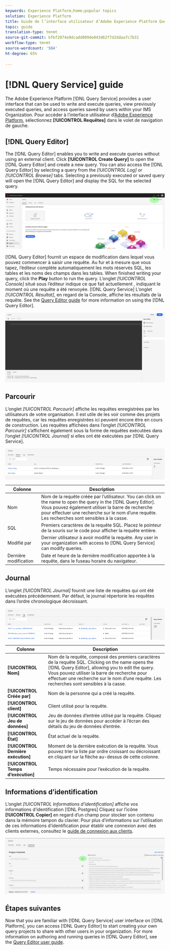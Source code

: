 ```yaml
---
keywords: Experience Platform;home;popular topics
solution: Experience Platform
title: Guide de l’interface utilisateur d’Adobe Experience Platform Query Service
topic: guide
translation-type: tm+mt
source-git-commit: bfbf2074a9dcadd809de043d62f7d2ddaa7c7b31
workflow-type: tm+mt
source-wordcount: '584'
ht-degree: 65%

---
```



# [!DNL Query Service] guide

The Adobe Experience Platform [!DNL Query Service] provides a user interface that can be used to write and execute queries, view previously executed queries, and access queries saved by users within your IMS Organization. Pour accéder à l’interface utilisateur d’[Adobe Experience Platform][platform-ui], sélectionnez **[!UICONTROL Requêtes]** dans le volet de navigation de gauche.

## [!DNL Query Editor]

The [!DNL Query Editor] enables you to write and execute queries without using an external client. Click **[!UICONTROL Create Query]** to open the [!DNL Query Editor] and create a new query. You can also access the [!DNL Query Editor] by selecting a query from the *[!UICONTROL Log]* or *[!UICONTROL Browse]* tabs. Selecting a previously executed or saved query will open the [!DNL Query Editor] and display the SQL for the selected query.

![Image](../images/queries/ui-overview/overview.png)

[!DNL Query Editor] fournit un espace de modification dans lequel vous pouvez commencer à saisir une requête. Au fur et à mesure que vous tapez, l’éditeur complète automatiquement les mots réservés SQL, les tables et les noms des champs dans les tables. When finished writing your query, click the **Play** button to run the query. L’onglet *[!UICONTROL Console]* situé sous l’éditeur indique ce que fait actuellement , indiquant le moment où une requête a été renvoyée. [!DNL Query Service] L’onglet *[!UICONTROL Résultat]*, en regard de la Console, affiche les résultats de la requête. See the [Query Editor guide][query-editor] for more information on using the [!DNL Query Editor].

![Image](../images/queries/ui-overview/query-editor.png)

## Parcourir

L’onglet *[!UICONTROL Parcourir]* affiche les requêtes enregistrées par les utilisateurs de votre organisation. Il est utile de les voir comme des projets de requêtes, car les requêtes enregistrées ici peuvent encore être en cours de construction. Les requêtes affichées dans l’onglet *[!UICONTROL Parcourir]* s’affichent également sous la forme de requêtes exécutées dans l’onglet *[!UICONTROL Journal]* si elles ont été exécutées par [!DNL Query Service].

![Image](../images/queries/ui-overview/browse.png)

| Colonne | Description |
| --- | --- |
| Nom | Nom de la requête créée par l’utilisateur. You can click on the name to open the query in the [!DNL Query Editor]. Vous pouvez également utiliser la barre de recherche pour effectuer une recherche sur le nom d’une requête. Les recherches sont sensibles à la casse. |
| SQL | Premiers caractères de la requête SQL. Placez le pointeur de la souris sur le code pour afficher la requête entière. |
| Modifié par | Dernier utilisateur à avoir modifié la requête. Any user in your organization with access to [!DNL Query Service] can modify queries. |
| Dernière modification | Date et heure de la dernière modification apportée à la requête, dans le fuseau horaire du navigateur. |

## Journal

L’onglet *[!UICONTROL Journal]* fournit une liste de requêtes qui ont été exécutées précédemment. Par défaut, le journal répertorie les requêtes dans l’ordre chronologique décroissant.

![Image](../images/queries/ui-overview/log.png)

| Colonne | Description |
| --- | --- |
| **[!UICONTROL Nom]** | Nom de la requête, composé des premiers caractères de la requête SQL. Clicking on the name opens the [!DNL Query Editor], allowing you to edit the query. Vous pouvez utiliser la barre de recherche pour effectuer une recherche sur le nom d’une requête. Les recherches sont sensibles à la casse. |
| **[!UICONTROL Créée par]** | Nom de la personne qui a créé la requête. |
| **[!UICONTROL client]** | Client utilisé pour la requête. |
| **[!UICONTROL Jeu de données]** | Jeu de données d’entrée utilisé par la requête. Cliquez sur le jeu de données pour accéder à l’écran des détails du jeu de données d’entrée. |
| **[!UICONTROL État]** | État actuel de la requête. |
| **[!UICONTROL Dernière exécution]** | Moment de la dernière exécution de la requête. Vous pouvez trier la liste par ordre croissant ou décroissant en cliquant sur la flèche au-dessus de cette colonne. |
| **[!UICONTROL Temps d’exécution]** | Temps nécessaire pour l’exécution de la requête. |

## Informations d’identification

L’onglet *[!UICONTROL Informations d’identification]* affiche vos informations d’identification [!DNL Postgres] Cliquez sur l’icône **[!UICONTROL Copier]** en regard d’un champ pour stocker son contenu dans la mémoire tampon du clavier. Pour plus d’informations sur l’utilisation de ces informations d’identification pour établir une connexion avec des clients externes, consultez le [guide de connexion aux clients][connect-clients].

![Image](../images/queries/ui-overview/credentials.png)

## Étapes suivantes

Now that you are familiar with [!DNL Query Service] user interface on [!DNL Platform], you can access [!DNL Query Editor] to start creating your own query projects to share with other users in your organization. For more information on authoring and running queries in [!DNL Query Editor], see the [Query Editor user guide][query-editor].

[platform-ui]: https://platform.adobe.com
[query-editor]: user-guide.md
[connect-clients]: ../clients/overview.md
